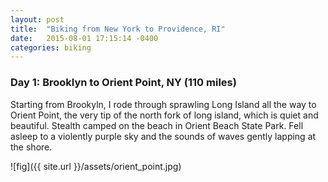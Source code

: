 ```yaml
---
layout: post
title:  "Biking from New York to Providence, RI"
date:   2015-08-01 17:15:14 -0400
categories: biking
---
```

### Day 1: Brooklyn to Orient Point, NY (110 miles)

Starting from Brookyln, I rode through sprawling Long Island all the way to Orient Point, the very tip of the north fork of long island, which is quiet and beautiful. Stealth camped on the beach in Orient Beach State Park. Fell asleep to a violently purple sky and the sounds of waves gently lapping at the shore.

![fig]({{ site.url }}/assets/orient_point.jpg)
